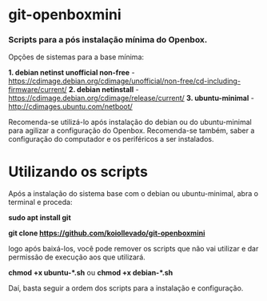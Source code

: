 # git-openboxmini

### Scripts para a pós instalação mínima do Openbox.
Opções de sistemas para a base mínima: 

**1. debian netinst unofficial non-free** - https://cdimage.debian.org/cdimage/unofficial/non-free/cd-including-firmware/current/ 
**2. debian netinstall** - https://cdimage.debian.org/cdimage/release/current/
**3. ubuntu-minimal** - http://cdimages.ubuntu.com/netboot/

Recomenda-se utilizá-lo após instalação do debian ou do ubuntu-minimal para agilizar a configuração do Openbox.
Recomenda-se também, saber a configuração do computador e os periféricos a ser instalados.

# Utilizando os scripts

Após a instalação do sistema base com o debian ou ubuntu-minimal, abra o terminal e proceda:

**sudo apt install git**

**git clone https://github.com/koiollevado/git-openboxmini**

logo após baixá-los, você pode remover os scripts que não vai utilizar e dar permissão de execução aos que utilizará.

**chmod +x ubuntu-\*.sh** ou **chmod +x debian-\*.sh**
 
Daí, basta seguir a ordem dos scripts para a instalação e configuração.
